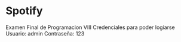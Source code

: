 # Spotify
Examen Final de Programacion VIII
Credenciales para  poder logiarse 
Usuario: admin
Contraseña: 123
